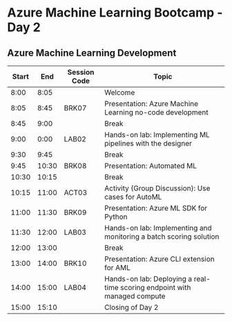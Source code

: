# Azure Machine Learning Bootcamp - Day 2

## Azure Machine Learning Development

| Start | End | Session Code | Topic |
| ------------------------ | --- | --- | --- |
| 8:00                     | 8:05 | | Welcome |
| 8:05                     | 8:45 | BRK07 | Presentation: Azure Machine Learning no-code development |
| 8:45                     | 9:00 | | Break |
| 9:00                     | 0:00 | LAB02 | Hands-on lab: Implementing ML pipelines with the designer |
| 9:30                     | 9:45 | | Break |
| 9:45                     | 10:30 | BRK08 | Presentation: Automated ML |
| 10:30                    | 10:15 | | Break |
| 10:15                    | 11:00 | ACT03 |Activity (Group Discussion): Use cases for AutoML |
| 11:00                    | 11:30 | BRK09 | Presentation: Azure ML SDK for Python |
| 11:30                    | 12:00 | LAB03 | Hands-on lab: Implementing and monitoring a batch scoring solution |
| 12:00                    | 13:00 | | Break |
| 13:00                    | 14:00 | BRK10 | Presentation: Azure CLI extension for AML |
| 14:00                    | 15:00 | LAB04 | Hands-on lab: Deploying a real-time scoring endpoint with managed compute |
| 15:00                    | 15:10 | | Closing of Day 2 |